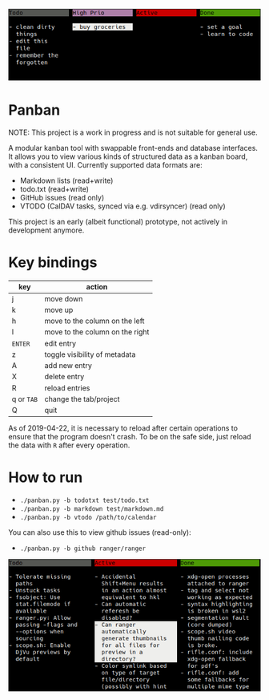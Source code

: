 ![screenshot](screenshot.png)

# Panban

NOTE: This project is a work in progress and is not suitable for general use.

A modular kanban tool with swappable front-ends and database interfaces.  It
allows you to view various kinds of structured data as a kanban board, with a
consistent UI.  Currently supported data formats are:

- Markdown lists (read+write)
- todo.txt (read+write)
- GitHub issues (read only)
- VTODO (CalDAV tasks, synced via e.g. vdirsyncer) (read only)

This project is an early (albeit functional) prototype, not actively in
development anymore.

# Key bindings

| key        | action                          |
|------------|---------------------------------|
| j          | move down                       |
| k          | move up                         |
| h          | move to the column on the left  |
| l          | move to the column on the right |
| `ENTER`    | edit entry                      |
| z          | toggle visibility of metadata   |
| A          | add new entry                   |
| X          | delete entry                    |
| R          | reload entries                  |
| q or `TAB` | change the tab/project          |
| Q          | quit                            |

As of 2019-04-22, it is necessary to reload after certain operations to ensure
that the program doesn't crash.  To be on the safe side, just reload the data
with `R` after every operation.

# How to run

- `./panban.py -b todotxt test/todo.txt`
- `./panban.py -b markdown test/markdown.md`
- `./panban.py -b vtodo /path/to/calendar`

You can also use this to view github issues (read-only):

- `./panban.py -b github ranger/ranger`

![screenshot of github issues](screenshot_github.png)
